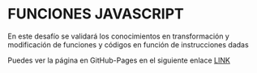 # FUNCIONES JAVASCRIPT
En este desafío se validará los conocimientos en transformación y modificación de funciones y códigos en función de instrucciones dadas

Puedes ver la página en GitHub-Pages en el siguiente enlace [LINK](https://camijaviera.github.io/Desafio3-FuncionesJV/)